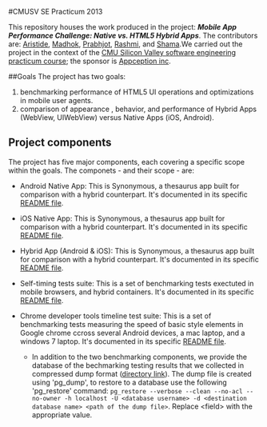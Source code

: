 #CMUSV SE Practicum 2013

This repository houses the work produced in the project: ***Mobile App Performance Challenge: Native vs. HTML5 Hybrid Apps***. The contributors are: [Aristide](https://github.com/Aristide1o), [Madhok](https://github.com/madhok), [Prabhjot](https://github.com/singhprabhjot), [Rashmi](https://github.com/RashmiDR), and [Shama](https://github.com/shamahoque).We carried out the project in the context of the [CMU Silicon Valley software engineering](http://www.cmu.edu/silicon-valley/academics/software-engineering/) [practicum course](http://www.cmu.edu/silicon-valley/academics/courses/96710.html); the sponsor is [Appception inc](http://www.appception.com/).


##Goals
The project has two goals:

1. benchmarking performance of HTML5 UI operations and optimizations in mobile user agents.
2. comparison of appearance , behavior, and performance of Hybrid Apps (WebView, UIWebView) versus Native Apps (iOS, Android).

## Project components
The project has five major components, each covering a specific scope within the goals. The componets - and their scope - are:

- Android Native App: This is Synonymous, a thesaurus app built for comparison with a hybrid counterpart. It's documented in its specific [README file](https://github.com/Aristide1o/CMU_SV_SE_Practicum_2013/blob/master/Android_App/README.md).
- iOS Native App: This is Synonymous, a thesaurus app built for comparison with a hybrid counterpart. It's documented in its specific [README file](https://github.com/Aristide1o/CMU_SV_SE_Practicum_2013/blob/master/iOS_app/README.md).
- Hybrid App (Android & iOS): This is Synonymous, a thesaurus app built for comparison with a hybrid counterpart. It's documented in its specific [README file](https://github.com/Aristide1o/CMU_SV_SE_Practicum_2013/blob/master/Hybrid_app/README.md).
- Self-timing tests suite: This is a set of benchmarking tests exectuted in mobile browsers, and hybrid containers. It's documented in its specific [README file](https://github.com/Aristide1o/CMU_SV_SE_Practicum_2013/blob/master/benchmarking-tests/self-timing-test-suite/readme.md).
- Chrome developer tools timeline test suite: This is a set of benchmarking tests measuring the speed of basic style elements in Google chrome ccross several Android devices, a mac laptop, and a windows 7 laptop. It's documented in its specific [README file](https://github.com/Aristide1o/CMU_SV_SE_Practicum_2013/blob/master/benchmarking-tests/CDT_timeline_test_suite/README.md).

	- In addition to the two benchmarking components, we provide the database of the bechmarking testing results that we collected in compressed dump format ([directory link](https://github.com/Aristide1o/CMU_SV_SE_Practicum_2013/tree/master/benchmarking-tests/database_of_results)). The dump file is created using 'pg_dump', to restore to a database use the following 'pg_restore' command: `pg_restore --verbose --clean --no-acl --no-owner -h localhost -U <database username> -d <destination database name> <path of the dump file>`. Replace \<field\> with the appropriate value.

